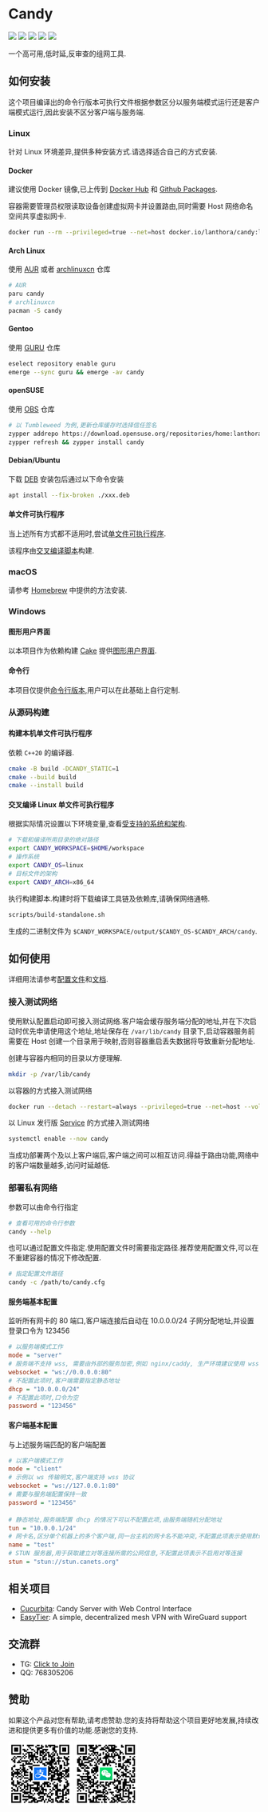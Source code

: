 # Candy

<p>
<a href="https://github.com/lanthora/candy/releases/latest"><img src="https://img.shields.io/github/release/lanthora/candy" /></a>
<a href="https://github.com/lanthora/candy/actions/workflows/release.yaml"><img src="https://img.shields.io/github/actions/workflow/status/lanthora/candy/release.yaml" /></a>
<a href="https://github.com/lanthora/candy/graphs/contributors"><img src="https://img.shields.io/github/contributors-anon/lanthora/candy" /></a>
<a href="https://github.com/lanthora/candy/issues"><img src="https://img.shields.io/github/issues-raw/lanthora/candy" /></a>
<a href="https://github.com/lanthora/candy/pulls"><img src="https://img.shields.io/github/issues-pr-raw/lanthora/candy" /></a>
</p>

一个高可用,低时延,反审查的组网工具.

## 如何安装

这个项目编译出的命令行版本可执行文件根据参数区分以服务端模式运行还是客户端模式运行,因此安装不区分客户端与服务端.

### Linux

针对 Linux 环境差异,提供多种安装方式.请选择适合自己的方式安装.

#### Docker

建议使用 Docker 镜像,已上传到 [Docker Hub](https://hub.docker.com/r/lanthora/candy) 和 [Github Packages](https://github.com/lanthora/candy/pkgs/container/candy).

容器需要管理员权限读取设备创建虚拟网卡并设置路由,同时需要 Host 网络命名空间共享虚拟网卡.

```bash
docker run --rm --privileged=true --net=host docker.io/lanthora/candy:latest --help
```

#### Arch Linux

使用 [AUR](https://aur.archlinux.org/packages/candy) 或者 [archlinuxcn](https://github.com/archlinuxcn/repo/tree/master/archlinuxcn/candy) 仓库

```bash
# AUR
paru candy
# archlinuxcn
pacman -S candy
```

#### Gentoo

使用 [GURU](https://github.com/gentoo/guru/tree/master/net-vpn/candy) 仓库

```bash
eselect repository enable guru
emerge --sync guru && emerge -av candy
```

#### openSUSE 

使用 [OBS](https://software.opensuse.org/download/package?package=candy&project=home:lanthora:candy) 仓库

```bash
# 以 Tumbleweed 为例,更新仓库缓存时选择信任签名
zypper addrepo https://download.opensuse.org/repositories/home:lanthora:candy/openSUSE_Tumbleweed/home:lanthora:candy.repo
zypper refresh && zypper install candy
```

#### Debian/Ubuntu

下载 [DEB](https://github.com/lanthora/candy/releases/latest) 安装包后通过以下命令安装

```bash
apt install --fix-broken ./xxx.deb
```

#### 单文件可执行程序

当上述所有方式都不适用时,尝试[单文件可执行程序](https://github.com/lanthora/candy/releases/latest).

该程序由[交叉编译脚本](scripts/build-standalone.sh)构建.

### macOS

请参考 [Homebrew](https://github.com/lanthora/homebrew-repo) 中提供的方法安装.

### Windows

#### 图形用户界面

以本项目作为依赖构建 [Cake](https://github.com/lanthora/cake) 提供[图形用户界面](https://github.com/lanthora/cake/releases/latest).

#### 命令行

本项目仅提供[命令行版本](https://github.com/lanthora/candy/releases/latest),用户可以在此基础上自行定制.

### 从源码构建

#### 构建本机单文件可执行程序

依赖 `C++20` 的编译器.

```bash
cmake -B build -DCANDY_STATIC=1
cmake --build build
cmake --install build
```

#### 交叉编译 Linux 单文件可执行程序

根据实际情况设置以下环境变量,查看[受支持的系统和架构](scripts/standalone.json).

```bash
# 下载和编译所用目录的绝对路径
export CANDY_WORKSPACE=$HOME/workspace
# 操作系统
export CANDY_OS=linux
# 目标文件的架构
export CANDY_ARCH=x86_64
```

执行构建脚本.构建时将下载编译工具链及依赖库,请确保网络通畅.

```bash
scripts/build-standalone.sh
```

生成的二进制文件为 `$CANDY_WORKSPACE/output/$CANDY_OS-$CANDY_ARCH/candy`.

## 如何使用

详细用法请参考[配置文件](candy.cfg)和[文档](https://docs.canets.org).

### 接入测试网络

使用默认配置启动即可接入测试网络.客户端会缓存服务端分配的地址,并在下次启动时优先申请使用这个地址,地址保存在 `/var/lib/candy` 目录下,启动容器服务前需要在 Host 创建一个目录用于映射,否则容器重启丢失数据将导致重新分配地址.

创建与容器内相同的目录以方便理解.

```bash
mkdir -p /var/lib/candy
```

以容器的方式接入测试网络

```bash
docker run --detach --restart=always --privileged=true --net=host --volume /var/lib/candy:/var/lib/candy docker.io/lanthora/candy:latest
```

以 Linux 发行版 [Service](candy.service) 的方式接入测试网络

```bash
systemctl enable --now candy
```

当成功部署两个及以上客户端后,客户端之间可以相互访问.得益于路由功能,网络中的客户端数量越多,访问时延越低.

### 部署私有网络

参数可以由命令行指定

```bash
# 查看可用的命令行参数
candy --help
```

也可以通过配置文件指定.使用配置文件时需要指定路径.推荐使用配置文件,可以在不重建容器的情况下修改配置.

```bash
# 指定配置文件路径
candy -c /path/to/candy.cfg
```

#### 服务端基本配置

监听所有网卡的 80 端口,客户端连接后自动在 10.0.0.0/24 子网分配地址,并设置登录口令为 123456

```ini
# 以服务端模式工作
mode = "server"
# 服务端不支持 wss, 需要由外部的服务加密,例如 nginx/caddy, 生产环境建议使用 wss
websocket = "ws://0.0.0.0:80"
# 不配置此项时,客户端需要指定静态地址
dhcp = "10.0.0.0/24"
# 不配置此项时,口令为空
password = "123456"
```

#### 客户端基本配置

与上述服务端匹配的客户端配置

```ini
# 以客户端模式工作
mode = "client"
# 示例以 ws 传输明文,客户端支持 wss 协议
websocket = "ws://127.0.0.1:80"
# 需要与服务端配置保持一致
password = "123456"

# 静态地址,服务端配置 dhcp 的情况下可以不配置此项,由服务端随机分配地址
tun = "10.0.0.1/24"
# 网卡名,区分单个机器上的多个客户端,同一台主机的网卡名不能冲突,不配置此项表示使用默认网卡名 candy
name = "test"
# STUN 服务器,用于获取建立对等连接所需的公网信息,不配置此项表示不启用对等连接
stun = "stun://stun.canets.org"
```

## 相关项目

- [Cucurbita](https://hub.docker.com/r/lanthora/cucurbita): Candy Server with Web Control Interface
- [EasyTier](https://github.com/EasyTier/EasyTier): A simple, decentralized mesh VPN with WireGuard support

## 交流群

- TG: [Click to Join](https://t.me/CandyUserGroup)
- QQ: 768305206

## 赞助

如果这个产品对您有帮助,请考虑赞助.您的支持将帮助这个项目更好地发展,持续改进和提供更多有价值的功能.感谢您的支持.

<p>
<img src=docs/images/alipay.png width="128px" />
<img src=docs/images/wechat.png width="128px" />
</p>
